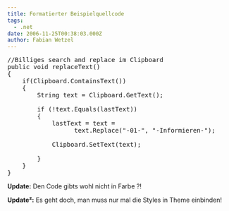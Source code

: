 ```yaml
---
title: Formatierter Beispielquellcode
tags:
  - .net
date: 2006-11-25T00:38:03.000Z
author: Fabian Wetzel
---
```


<pre class="csharpcode"><span class="rem">//Billiges search and replace im Clipboard</span>
<span class="kwrd">public</span> <span class="kwrd">void</span> replaceText()
{
    <span class="kwrd">if</span>(Clipboard.ContainsText())
    {
        String text = Clipboard.GetText();

        <span class="kwrd">if</span> (!text.Equals(lastText))
        {
            lastText = text =
                  text.Replace(<span class="str">"-01-"</span>, <span class="str">"-Informieren-"</span>);

            Clipboard.SetText(text);

        }
    }
}</pre>

**Update:** Den Code gibts wohl nicht in Farbe ?!

**Update²:** Es geht doch, man muss nur mal die Styles in Theme einbinden!



